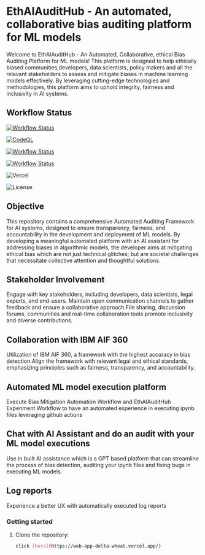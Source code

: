 # EthAIAuditHub -  An automated, collaborative bias auditing platform for ML models
Welcome to EthAIAuditHub - An Automated, Collaborative, ethical Bias Auditing Platform for ML models! This platform is designed to help ethically biased communities,developers, data scientists, policy makers and all the relavant stakeholders to assess and mitigate biases in machine learning models effectively. By leveraging cutting-edge technologies and methodologies, this platform aims to uphold integrity, fairness and inclusivity in AI systems.

## Workflow Status

[![Workflow Status](https://github.com/JayanaGunaweera01/webApp/actions/workflows/.github/workflows/docker-image.yml/badge.svg)](https://github.com/JayanaGunaweera01/webApp/actions)

[![CodeQL](https://github.com/JayanaGunaweera01/research/actions/workflows/codeql.yml/badge.svg?branch=main&event=push)](https://github.com/JayanaGunaweera01/research/actions/workflows/codeql.yml)

[![Workflow Status](https://github.com/JayanaGunaweera01/EthAIAuditHub/actions/workflows/.github/workflows/bias-mitigation-automation.yml/badge.svg)](https://github.com/JayanaGunaweera01/EthAIAuditHub/actions)

[![Workflow Status](https://github.com/JayanaGunaweera01/EthAIAuditHub/actions/workflows/.github/workflows/ethaiaudithub-experiment-workflow.yml/badge.svg)](https://github.com/JayanaGunaweera01/EthAIAuditHub/actions)

![Vercel](http://web-app-delta-wheat.vercel.app/?app=web-app-delta-wheat-vercel-badge) 

![License](https://img.shields.io/badge/license-MIT-blue)


## Objective
This repository contains a comprehensive Automated Auditing Framework for AI systems, designed to ensure transparency, fairness, and accountability in the development and deployment of ML models. By developing a meaningful automated platform with an AI assistant for addressing biases in algorithmic models, the developer aims at mitigating ethical bias which are not just technical glitches; but are societal challenges that necessitate collective attention and thoughtful solutions. 

## Stakeholder Involvement
Engage with key stakeholders, including developers, data scientists, legal experts, and end-users. Maintain open communication channels to gather feedback and ensure a collaborative approach.File sharing, discussion forums, communities and real-time collaboration tools promote inclusivity and diverse contributions.

## Collaboration with IBM AIF 360
Utilization of IBM AIF 360, a framework with the highest accuracy in bias detection.Align the framework with relevant legal and ethical standards, emphasizing principles such as fairness, transparency, and accountability.

## Automated ML model execution platform
Execute Bias Mitigation Automation Workflow and EthAIAuditHub Experiment Workflow to have an automated experience in executing ipynb files leveraging github actions

## Chat with AI Assistant and do an audit with your ML model executions
Use in built AI assistance which is a  GPT based  platform that can streamline the process of bias detection, auditing your ipynb files and fixing bugs in executing ML models.

## Log reports
Experience a better UX with automatically executed log reports

### Getting started

1. Clone the repository:

    ```bash
    click [here](https://web-app-delta-wheat.vercel.app/)
    ```



